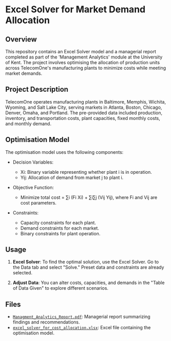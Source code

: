 
# Excel Solver for Market Demand Allocation

## Overview

This repository contains an Excel Solver model and a managerial report completed as part of the 'Management Analytics' module at the University of Kent. The project involves optimising the allocation of production units across TelecomOne's manufacturing plants to minimize costs while meeting market demands.

## Project Description

TelecomOne operates manufacturing plants in Baltimore, Memphis, Wichita, Wyoming, and Salt Lake City, serving markets in Atlanta, Boston, Chicago, Denver, Omaha, and Portland. The pre-provided data included production, inventory, and transportation costs, plant capacities, fixed monthly costs, and monthly demand.

## Optimisation Model

The optimisation model uses the following components:

- Decision Variables:
  - Xi: Binary variable representing whether plant i is in operation.
  - Yij: Allocation of demand from market j to plant i.

- Objective Function:
  - Minimize total cost = ∑i (Fi Xi) + ∑i∑j (Vij Yij), where Fi and Vij are cost parameters.

- Constraints:
  - Capacity constraints for each plant.
  - Demand constraints for each market.
  - Binary constraints for plant operation.

## Usage

1. **Excel Solver**: To find the optimal solution, use the Excel Solver. Go to the Data tab and select "Solve." Preset data and constraints are already selected.

2. **Adjust Data**: You can alter costs, capacities, and demands in the "Table of Data Given" to explore different scenarios.

## Files

- [`Managment_Analytics_Report.pdf`](#Managment_Analytics_Report.pdf): Managerial report summarizing findings and recommendations.
- [`excel_solver_for_cost_allocation.xlsx`](#excel_solver_for_cost_allocation.xlsx): Excel file containing the optimisation model.
